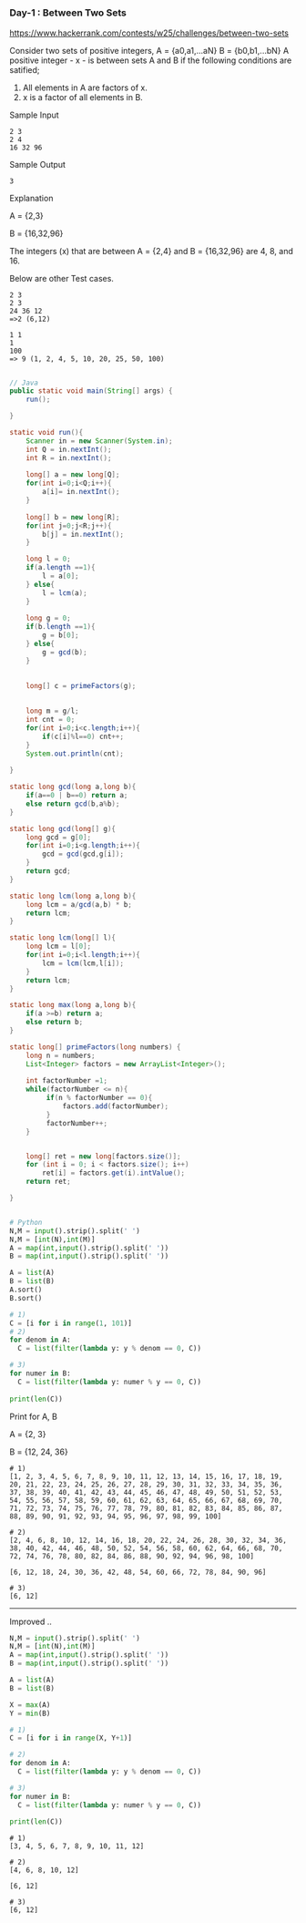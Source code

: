 #


### Day-1 : Between Two Sets

https://www.hackerrank.com/contests/w25/challenges/between-two-sets

Consider two sets of positive integers, A = {a0,a1,...aN} B = {b0,b1,...bN}
A positive integer - x - is between sets A and B if the following conditions are satified;

1. All elements in A are factors of x.
2. x is a factor of all elements in B.


Sample Input
```
2 3
2 4
16 32 96
```
Sample Output
```
3
```
Explanation

A = {2,3}

B = {16,32,96}

The integers (x) that are between A = {2,4} and B = {16,32,96} are 4, 8, and 16.


Below are other Test cases.
```
2 3
2 3
24 36 12
=>2 (6,12)

1 1 
1 
100
=> 9 (1, 2, 4, 5, 10, 20, 25, 50, 100)
```

```java

// Java
public static void main(String[] args) {
	run();

}

static void run(){
	Scanner in = new Scanner(System.in);
	int Q = in.nextInt();
	int R = in.nextInt();
	
	long[] a = new long[Q];
	for(int i=0;i<Q;i++){
		a[i]= in.nextInt();
	}
	
	long[] b = new long[R];
	for(int j=0;j<R;j++){
		b[j] = in.nextInt();
	}

	long l = 0;
	if(a.length ==1){
		l = a[0];
	} else{
		l = lcm(a);
	}
	
	long g = 0;
	if(b.length ==1){
		g = b[0];
	} else{
		g = gcd(b);
	}
	
	
	long[] c = primeFactors(g);

	
	long m = g/l;
	int cnt = 0;
	for(int i=0;i<c.length;i++){
		if(c[i]%l==0) cnt++;
	}
	System.out.println(cnt);
	
}

static long gcd(long a,long b){
	if(a==0 | b==0) return a;
	else return gcd(b,a%b);
}

static long gcd(long[] g){
	long gcd = g[0];
	for(int i=0;i<g.length;i++){
		gcd = gcd(gcd,g[i]);
	}
	return gcd;
}

static long lcm(long a,long b){
	long lcm = a/gcd(a,b) * b;
	return lcm;
}

static long lcm(long[] l){
	long lcm = l[0];
	for(int i=0;i<l.length;i++){
		lcm = lcm(lcm,l[i]);
	}
	return lcm;
}

static long max(long a,long b){
	if(a >=b) return a;
	else return b;
}

static long[] primeFactors(long numbers) {
	long n = numbers;
	List<Integer> factors = new ArrayList<Integer>();
	
	int factorNumber =1;
	while(factorNumber <= n){
		 if(n % factorNumber == 0){
			 factors.add(factorNumber);
		 }
		 factorNumber++;
	}


	long[] ret = new long[factors.size()];
	for (int i = 0; i < factors.size(); i++)
		ret[i] = factors.get(i).intValue();
	return ret;

}

```

```python

# Python
N,M = input().strip().split(' ')
N,M = [int(N),int(M)]
A = map(int,input().strip().split(' '))
B = map(int,input().strip().split(' '))

A = list(A)
B = list(B)
A.sort()
B.sort()

# 1)
C = [i for i in range(1, 101)]
# 2)
for denom in A:
  C = list(filter(lambda y: y % denom == 0, C))

# 3)
for numer in B:
  C = list(filter(lambda y: numer % y == 0, C))
  
print(len(C))  
```

Print for A, B

A = {2, 3}

B = {12, 24, 36}

```
# 1) 
[1, 2, 3, 4, 5, 6, 7, 8, 9, 10, 11, 12, 13, 14, 15, 16, 17, 18, 19, 20, 21, 22, 23, 24, 25, 26, 27, 28, 29, 30, 31, 32, 33, 34, 35, 36, 37, 38, 39, 40, 41, 42, 43, 44, 45, 46, 47, 48, 49, 50, 51, 52, 53, 54, 55, 56, 57, 58, 59, 60, 61, 62, 63, 64, 65, 66, 67, 68, 69, 70, 71, 72, 73, 74, 75, 76, 77, 78, 79, 80, 81, 82, 83, 84, 85, 86, 87, 88, 89, 90, 91, 92, 93, 94, 95, 96, 97, 98, 99, 100]

# 2)
[2, 4, 6, 8, 10, 12, 14, 16, 18, 20, 22, 24, 26, 28, 30, 32, 34, 36, 38, 40, 42, 44, 46, 48, 50, 52, 54, 56, 58, 60, 62, 64, 66, 68, 70, 72, 74, 76, 78, 80, 82, 84, 86, 88, 90, 92, 94, 96, 98, 100]

[6, 12, 18, 24, 30, 36, 42, 48, 54, 60, 66, 72, 78, 84, 90, 96]

# 3)
[6, 12]

```

---
Improved ..

```python
N,M = input().strip().split(' ')
N,M = [int(N),int(M)]
A = map(int,input().strip().split(' '))
B = map(int,input().strip().split(' '))

A = list(A)
B = list(B)

X = max(A)
Y = min(B)

# 1)
C = [i for i in range(X, Y+1)]

# 2)
for denom in A:
  C = list(filter(lambda y: y % denom == 0, C))

# 3)
for numer in B:
  C = list(filter(lambda y: numer % y == 0, C))
  
print(len(C))  
```

```
# 1) 
[3, 4, 5, 6, 7, 8, 9, 10, 11, 12]

# 2)
[4, 6, 8, 10, 12]

[6, 12]

# 3)
[6, 12]

```

